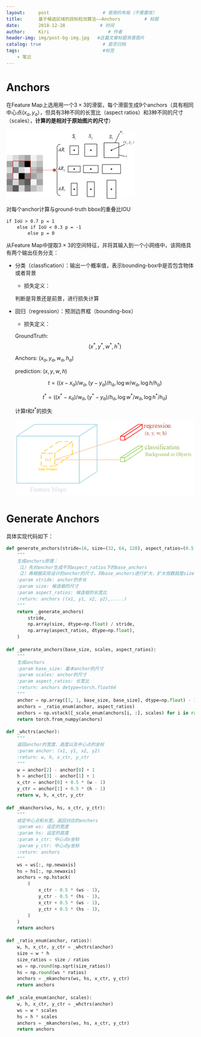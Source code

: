 ```yaml
---
layout:     post                    # 使用的布局（不需要改）
title:      基于候选区域的目标检测算法——Anchors         # 标题
date:       2018-12-28             # 时间
author:     Kiri                      # 作者
header-img: img/post-bg-img.jpg   #这篇文章标题背景图片
catalog: true                       # 是否归档
tags:                               #标签
    - 笔记
---
```


# Anchors

在Feature Map上选用用一个$3\times 3$的滑窗，每个滑窗生成9个anchors（具有相同中心点$(x_a,y_a）$，但具有3种不同的长宽比（aspect ratios）和3种不同的尺寸（scales），**计算的是相对于原始图片的尺寸**）

![pic1](https://github.com/caiwendi/caiwendi.github.io/raw/master/img/Anchors.png)

对每个anchor计算与ground-truth bbox的重叠比IOU

```
if IoU > 0.7 p = 1
	else if IoU < 0.3 p = -1
		else p = 0
```

从Feature Map中提取$3 \times 3$的空间特征，并将其输入到一个小网络中，该网络具有两个输出任务分支：

- 分类（classfication）：输出一个概率值，表示bounding-box中是否包含物体或者背景

  - 损失定义：

  判断是背景还是前景，进行损失计算

- 回归（regression）：预测边界框（bounding-box）

  - 损失定义：

  GroundTruth: $$(x^*,y^*,w^*,h^*)$$

  Anchors: $(x_a,y_a,w_a,h_a)$

  prediction: $(x,y,w,h)$

  $$
  t=((x-x_a)/w_a, (y-y_a)/h_a, \log w/w_a, \log h/h_a)
  $$

  $$
  t^*=((x^*-x_a)/w_a,(y^*-y_a)/h_a,\log w^*/w_a,\log h^*/h_a)
  $$





  计算$t$和$t^*$的损失

  ![pic2](https://github.com/caiwendi/caiwendi.github.io/raw/master/img/RPN.png)

# Generate Anchors

具体实现代码如下：

```python
def generate_anchors(stride=16, size=(32, 64, 128), aspect_ratios=(0.5, 1, 2)):
    """
    生成anchors原理：
    （1）先对anchor生成不同aspect_ratios下的base_anchors
    （2）再根据实际设计的anchor的尺寸，将base_anchors进行扩大，扩大倍数就是size / stride
    :param stride: anchor的步长
    :param size: 候选框的尺寸
    :param aspect_ratios: 候选框的长宽比
    :return: anchors ((x1, y1, x2, y2),.....)
    """
    return _generate_anchors(
        stride,
        np.array(size, dtype=np.float) / stride,
        np.array(aspect_ratios, dtype=np.float),
    )

def _generate_anchors(base_size, scales, aspect_ratios):
    """
    生成anchors
    :param base_size: 基本anchor的尺寸
    :param scales: anchor的尺寸
    :param aspect_ratios: 长宽比
    :return: anchors detype=torch.float64
    """
    anchor = np.array([1, 1, base_size, base_size], dtype=np.float) - 1
    anchors = _ratio_enum(anchor, aspect_ratios)
    anchors = np.vstack([_scale_enum(anchors[i, :], scales) for i in range(anchors.shape[0])])
    return torch.from_numpy(anchors)

def _whctrs(anchor):
    """
    返回anchor的宽度、高度以及中心点的坐标
    :param anchor: (x1, y1, x2, y2)
    :return: w, h, x_ctr, y_ctr
    """
    w = anchor[2] - anchor[0] + 1
    h = anchor[3] - anchor[1] + 1
    x_ctr = anchor[0] + 0.5 * (w - 1)
    y_ctr = anchor[1] + 0.5 * (h - 1)
    return w, h, x_ctr, y_ctr

def _mkanchors(ws, hs, x_ctr, y_ctr):
	"""
    给定中心点和长宽，返回对应的anchors
    :param ws: 设定的宽度
    :param hs: 设定的高度
    :param x_ctr: 中心点x坐标
    :param y_ctr: 中心点y坐标
    :return: anchors
    """
    ws = ws[:, np.newaxis]
    hs = hs[:, np.newaxis]
    anchors = np.hstack(
        (
            x_ctr - 0.5 * (ws - 1),
            y_ctr - 0.5 * (hs - 1),
            x_ctr + 0.5 * (ws - 1),
            y_ctr + 0.5 * (hs - 1),
        )
    )
    return anchors

def _ratio_enum(anchor, ratios):
    w, h, x_ctr, y_ctr = _whctrs(anchor)
    size = w * h
    size_ratios = size / ratios
    ws = np.round(np.sqrt(size_ratios))
    hs = np.round(ws * ratios)
    anchors = _mkanchors(ws, hs, x_ctr, y_ctr)
    return anchors

def _scale_enum(anchor, scales):
    w, h, x_ctr, y_ctr = _whctrs(anchor)
    ws = w * scales
    hs = h * scales
    anchors = _mkanchors(ws, hs, x_ctr, y_ctr)
    return anchors

```


















<html>
<head>
<title>MathJax TeX Test Page</title>
<script type="text/x-mathjax-config">
  MathJax.Hub.Config({tex2jax: {inlineMath: [['$','$'], ['\\(','\\)']]}});
</script>
<script type="text/javascript" async src="https://cdn.mathjax.org/mathjax/latest/MathJax.js?config=TeX-AMS_CHTML">
</script>
</head>
<body>

